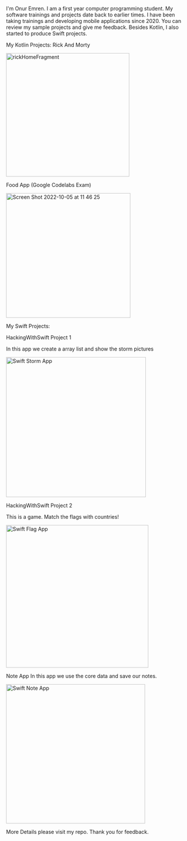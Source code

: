 I'm Onur Emren. I am a first year computer programming student. My software trainings and projects date back to earlier times. I have been taking trainings and developing mobile applications since 2020. You can review my sample projects and give me feedback. Besides Kotlin, I also started to produce Swift projects. 

My Kotlin Projects: 
Rick And Morty




<img width="336" alt="rickHomeFragment" src="https://user-images.githubusercontent.com/98044736/224957743-1822e34c-a760-41c9-9d57-d00b55dc0960.png">


Food App (Google Codelabs Exam)


<img width="339" alt="Screen Shot 2022-10-05 at 11 46 25" src="https://user-images.githubusercontent.com/98044736/224958238-aa74b152-0106-480e-8083-f75582ffce7a.png">




My Swift Projects:

HackingWithSwift Project 1

In this app we create a array list and show the storm pictures


<img width="381" alt="Swift Storm App" src="https://user-images.githubusercontent.com/98044736/224966894-028dad24-49d5-49d0-a9f0-b3dad239f939.png">


HackingWithSwift Project 2

This is a game. Match the flags with countries!



<img width="388" alt="Swift Flag App" src="https://user-images.githubusercontent.com/98044736/224967134-c9ccf78b-39d4-40ad-8990-2f5eb54abf6b.png">




Note App
In this app we use the core data and save our notes.



<img width="379" alt="Swift Note App" src="https://user-images.githubusercontent.com/98044736/224967467-c6935798-7a4b-4a4d-bae5-ef9dec5ae0cc.png">



More Details please visit my repo. Thank you for feedback.
